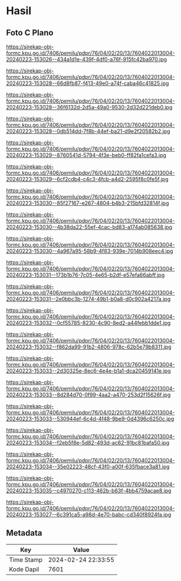 # Hasil

## Foto C Plano

https://sirekap-obj-formc.kpu.go.id/7406/pemilu/pdpr/76/04/02/20/13/7604022013004-20240223-153026--434a1d1e-439f-4df0-a76f-915fc42ba970.jpg

https://sirekap-obj-formc.kpu.go.id/7406/pemilu/pdpr/76/04/02/20/13/7604022013004-20240223-153028--66d8fb87-f413-49e0-a74f-caba46c41825.jpg

https://sirekap-obj-formc.kpu.go.id/7406/pemilu/pdpr/76/04/02/20/13/7604022013004-20240223-153028--36f6132d-2d5a-49a0-9530-2d32d221deb0.jpg

https://sirekap-obj-formc.kpu.go.id/7406/pemilu/pdpr/76/04/02/20/13/7604022013004-20240223-153028--0db514dd-7f8b-44ef-ba21-d9e2f20582b2.jpg

https://sirekap-obj-formc.kpu.go.id/7406/pemilu/pdpr/76/04/02/20/13/7604022013004-20240223-153029--8760541d-5794-4f3e-beb0-ff82fa1cefa3.jpg

https://sirekap-obj-formc.kpu.go.id/7406/pemilu/pdpr/76/04/02/20/13/7604022013004-20240223-153029--6cf2cdb4-c4c3-4fcb-a4d2-2595f8c0fe5f.jpg

https://sirekap-obj-formc.kpu.go.id/7406/pemilu/pdpr/76/04/02/20/13/7604022013004-20240223-153030--85f27167-e267-4804-b4b3-215bfd32814f.jpg

https://sirekap-obj-formc.kpu.go.id/7406/pemilu/pdpr/76/04/02/20/13/7604022013004-20240223-153030--4b38da22-55ef-4cac-bd83-a174ab085638.jpg

https://sirekap-obj-formc.kpu.go.id/7406/pemilu/pdpr/76/04/02/20/13/7604022013004-20240223-153030--4a967a95-58b9-4f83-939e-7014b908eec4.jpg

https://sirekap-obj-formc.kpu.go.id/7406/pemilu/pdpr/76/04/02/20/13/7604022013004-20240223-153031--173b1b76-7c05-4e65-b2df-e57efa66abff.jpg

https://sirekap-obj-formc.kpu.go.id/7406/pemilu/pdpr/76/04/02/20/13/7604022013004-20240223-153031--2e0bbc3b-1274-49b1-b0a8-d0c902a4217a.jpg

https://sirekap-obj-formc.kpu.go.id/7406/pemilu/pdpr/76/04/02/20/13/7604022013004-20240223-153032--0cf55785-8230-4c90-8ed2-a44febb1dde1.jpg

https://sirekap-obj-formc.kpu.go.id/7406/pemilu/pdpr/76/04/02/20/13/7604022013004-20240223-153032--f862da99-91b2-4806-978c-62b5e79b8311.jpg

https://sirekap-obj-formc.kpu.go.id/7406/pemilu/pdpr/76/04/02/20/13/7604022013004-20240223-153033--2d30325e-8ec6-4e4e-b1a1-dca20459141e.jpg

https://sirekap-obj-formc.kpu.go.id/7406/pemilu/pdpr/76/04/02/20/13/7604022013004-20240223-153033--8d284d70-0f99-4aa2-a470-253d2f15626f.jpg

https://sirekap-obj-formc.kpu.go.id/7406/pemilu/pdpr/76/04/02/20/13/7604022013004-20240223-153033--530944ef-6c4d-4f48-9be9-0d4396c6250c.jpg

https://sirekap-obj-formc.kpu.go.id/7406/pemilu/pdpr/76/04/02/20/13/7604022013004-20240223-153034--f2eb5f8e-5d82-493d-ac62-91bc81bafa50.jpg

https://sirekap-obj-formc.kpu.go.id/7406/pemilu/pdpr/76/04/02/20/13/7604022013004-20240223-153034--35e02223-48cf-43f0-a00f-635fbace3a81.jpg

https://sirekap-obj-formc.kpu.go.id/7406/pemilu/pdpr/76/04/02/20/13/7604022013004-20240223-153035--c4970270-c113-462b-b63f-4bb4759acae8.jpg

https://sirekap-obj-formc.kpu.go.id/7406/pemilu/pdpr/76/04/02/20/13/7604022013004-20240223-153027--6c391ca5-a98d-4e70-babc-cd340f8924fa.jpg


## Metadata

| Key        | Value               |
| ---------- | ------------------- |
| Time Stamp | 2024-02-24 22:33:55 |
| Kode Dapil | 7601                |



